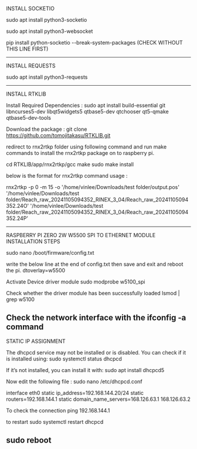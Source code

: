 INSTALL SOCKETIO

sudo apt install python3-socketio

sudo apt install python3-websocket

pip install python-socketio --break-system-packages (CHECK WITHOUT THIS LINE FIRST)

------------------------------------------------------------------------------

INSTALL REQUESTS

sudo apt install python3-requests

------------------------------------------------------------------------------

INSTALL RTKLIB

Install Required Dependencies :
sudo apt install build-essential git libncurses5-dev libqt5widgets5 qtbase5-dev qtchooser qt5-qmake qtbase5-dev-tools

Download the package :
git clone https://github.com/tomojitakasu/RTKLIB.git

redirect to rnx2rtkp folder using following command and run make commands to install the rnx2rtkp package on to raspberry pi.

cd RTKLIB/app/rnx2rtkp/gcc
make
sudo make install

below is the format for rnx2rtkp command usage :

rnx2rtkp -p 0 -m 15 -o '/home/vinlee/Downloads/test folder/output.pos' '/home/vinlee/Downloads/test folder/Reach_raw_20241105094352_RINEX_3_04/Reach_raw_20241105094352.24O' '/home/vinlee/Downloads/test folder/Reach_raw_20241105094352_RINEX_3_04/Reach_raw_20241105094352.24P'

------------------------------------------------------------------------------
RASPBERRY PI ZERO 2W W5500 SPI TO ETHERNET MODULE INSTALLATION STEPS

sudo nano /boot/firmware/config.txt

write the below line at the end of config.txt then save and exit and reboot the pi.
dtoverlay=w5500

Activate Device driver module
sudo modprobe w5100_spi

Check whether the driver module has been successfully loaded
lsmod | grep w5100

Check the network interface with the ifconfig -a command
------------------------------------------------------------------------------
STATIC IP ASSIGNMENT

The dhcpcd service may not be installed or is disabled. You can check if it is installed using:
sudo systemctl status dhcpcd

If it’s not installed, you can install it with:
sudo apt install dhcpcd5

Now edit the following file :
sudo nano /etc/dhcpcd.conf

interface eth0
static ip_address=192.168.144.20/24
static routers=192.168.144.1
static domain_name_servers=168.126.63.1 168.126.63.2

To check the connection
ping 192.168.144.1

to restart
sudo systemctl restart dhcpcd

sudo reboot
------------------------------------------------------------------------------


